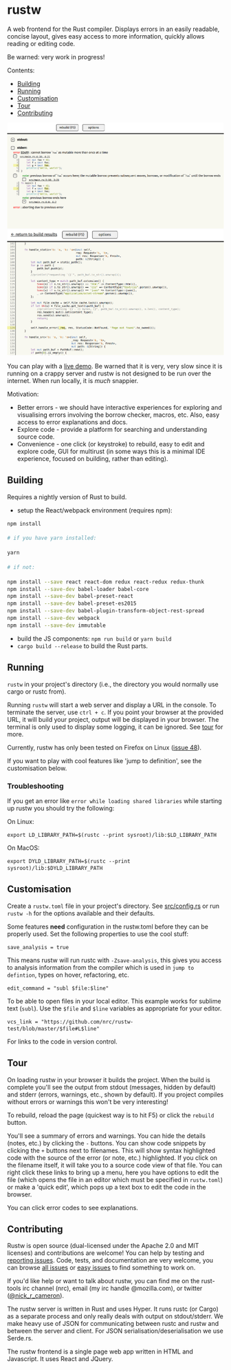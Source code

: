 # rustw

A web frontend for the Rust compiler. Displays errors in an easily readable,
concise layout, gives easy access to more information, quickly allows reading or
editing code.

Be warned: very work in progress!

Contents:
* [Building](#building)
* [Running](#running)
* [Customisation](#customisation)
* [Tour](#tour)
* [Contributing](#contributing)

![rustw screenshot](screenshot.png)
![rustw screenshot - source view](screenshot-src.png)

You can play with a [live demo](http://www.ncameron.org/rustw). Be warned that
it is very, very slow since it is running on a crappy server and rustw is not
designed to be run over the internet. When run locally, it is *much* snappier.

Motivation:

* Better errors - we should have interactive experiences for exploring and
  visualising errors involving the borrow checker, macros, etc. Also, easy
  access to error explanations and docs.
* Explore code - provide a platform for searching and understanding source code.
* Convenience - one click (or keystroke) to rebuild, easy to edit and explore
  code, GUI for multirust (in some ways this is a minimal IDE experience,
  focused on building, rather than editing).


## Building

Requires a nightly version of Rust to build.

* setup the React/webpack environment (requires npm):
```sh
npm install

# if you have yarn installed:

yarn

# if not:

npm install --save react react-dom redux react-redux redux-thunk
npm install --save-dev babel-loader babel-core
npm install --save-dev babel-preset-react
npm install --save-dev babel-preset-es2015
npm install --save-dev babel-plugin-transform-object-rest-spread
npm install --save-dev webpack
npm install --save-dev immutable
```
* build the JS components: `npm run build` or `yarn build`
* `cargo build --release` to build the Rust parts.

## Running

`rustw` in your project's directory (i.e., the directory you would normally use
cargo or rustc from).

Running `rustw` will start a web server and display a URL in the console. To
terminate the server, use `ctrl + c`. If you point your browser at the provided
URL, it will build your project, output will be displayed in your browser. The
terminal is only used to display some logging, it can be ignored. See
[tour](#tour) for more.

Currently, rustw has only been tested on Firefox on Linux ([issue 48](https://github.com/nrc/rustw/issues/48)).

If you want to play with cool features like 'jump to definition', see the customisation below.


### Troubleshooting

If you get an error like `error while loading shared libraries` while starting
up rustw you should try the following:

On Linux:

```
export LD_LIBRARY_PATH=$(rustc --print sysroot)/lib:$LD_LIBRARY_PATH
```

On MacOS:

```
export DYLD_LIBRARY_PATH=$(rustc --print sysroot)/lib:$DYLD_LIBRARY_PATH
```


## Customisation

Create a `rustw.toml` file in your project's directory. See [src/config.rs](src/config.rs)
or run `rustw -h` for the options available and their defaults.

Some features **need** configuration in the rustw.toml before they can be
properly used. Set the following properties to use the cool stuff:

```
save_analysis = true
```

This means rustw will run rustc with `-Zsave-analysis`, this gives you access to
analysis information from the compiler which is used in `jump to defintion`,
types on hover, refactoring, etc.

```
edit_command = "subl $file:$line"
```

To be able to open files in your local editor. This example works for sublime
text (`subl`). Use the `$file` and `$line` variables as appropriate for your
editor.

```
vcs_link = "https://github.com/nrc/rustw-test/blob/master/$file#L$line"
```

For links to the code in version control.


## Tour

On loading rustw in your browser it builds the project. When the build is
complete you'll see the output from stdout (messages, hidden by default) and
stderr (errors, warnings, etc., shown by default). If you project compiles
without errors or warnings this won't be very interesting!

To rebuild, reload the page (quickest way is to hit F5) or click the `rebuild`
button.

You'll see a summary of errors and warnings. You can hide the details (notes,
etc.) by clicking the `-` buttons. You can show code snippets by clicking the
`+` buttons next to filenames. This will show syntax highlighted code with the
source of the error (or note, etc.) highlighted. If you click on the filename
itself, it will take you to a source code view of that file. You can right click
these links to bring up a menu, here you have options to edit the file (which
opens the file in an editor which must be specified in `rustw.toml`) or make a
'quick edit', which pops up a text box to edit the code in the browser.

You can click error codes to see explanations.


## Contributing

Rustw is open source (dual-licensed under the Apache 2.0 and MIT licenses) and
contributions are welcome! You can help by testing and
[reporting issues](https://github.com/nrc/rustw/issues/new). Code, tests, and
documentation are very welcome, you can browse [all issues](https://github.com/nrc/rustw/issues)
or [easy issues](https://github.com/nrc/rustw/issues?q=is%3Aopen+is%3Aissue+label%3Aeasy)
to find something to work on.

If you'd like help or want to talk about rustw, you can find me on the
rust-tools irc channel (nrc), email (my irc handle @mozilla.com), or
twitter ([@nick_r_cameron](https://twitter.com/nick_r_cameron)).

The rustw server is written in Rust and uses Hyper. It runs rustc (or Cargo) as
a separate process and only really deals with output on stdout/stderr. We make
heavy use of JSON for communicating between rustc and rustw and between the
server and client. For JSON serialisation/deserialisation we use Serde.rs.

The rustw frontend is a single page web app written in HTML and Javascript. It
uses React and JQuery.
